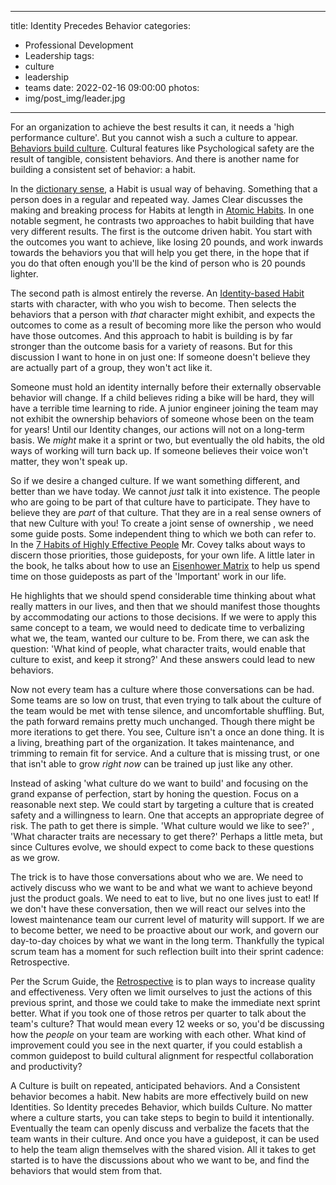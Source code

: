 
---
title: Identity Precedes Behavior
categories:
 - Professional Development
 - Leadership
tags:
 - culture
 - leadership
 - teams
date: 2022-02-16 09:00:00
photos: 
 -  img/post_img/leader.jpg
---
For an organization to achieve the best results it can, it needs a 'high performance culture'. But you cannot wish a such a culture to appear. [Behaviors build culture][behaviors-build]. Cultural features like Psychological safety are the result of tangible, consistent behaviors. And there is another name for building a consistent set of behavior: a habit.

In the [dictionary sense][define-habit], a Habit is usual way of behaving. Something that a person does in a regular and repeated way. James Clear discusses the making and breaking process for Habits at length in [Atomic Habits][atomic-habits]. In one notable segment, he contrasts two approaches to habit building that have very different results. The first is the outcome driven habit. You start with the outcomes you want to achieve, like losing 20 pounds, and work inwards towards the behaviors you that will help you get there, in the hope that if you do that often enough you'll be the kind of person who is 20 pounds lighter. 

The second path is almost entirely the reverse. An [Identity-based Habit][identity-habits] starts with character, with who you wish to become. Then selects the behaviors that a person with _that_ character might exhibit, and expects the outcomes to come as a result of becoming more like the person who would have those outcomes. And this approach to habit is building is by far stronger than the outcome basis for a variety of reasons. But for this discussion I want to hone in on just one: If someone doesn't believe they are actually part of a group, they won't act like it. 

Someone must hold an identity internally before their externally observable behavior will change. If a child believes riding a bike will be hard, they will have a terrible time learning to ride. A junior engineer joining the team may not exhibit the ownership behaviors of someone whose been on the team for years! Until our Identity changes, our actions will not on a long-term basis. We _might_ make it a sprint or two, but eventually the old habits, the old ways of working will turn back up. If someone believes their voice won't matter, they won't speak up.

So if we desire a changed culture. If we want something different, and better than we have today. We cannot _just_ talk it into existence. The people who are going to be part of that culture have to participate. They have to believe they are _part_ of that culture. That they are in a real sense owners of that new Culture with you! To create a joint sense of ownership , we need some guide posts. Some independent thing to which we both can refer to. In the [7 Habits of Highly Effective People][seven-habits] Mr. Covey talks about ways to discern those priorities, those guideposts, for your own life. A little later in the book, he talks about how to use an [Eisenhower Matrix][eisenhower-square] to help us spend time on those guideposts as part of the 'Important' work in our life. 

He highlights that we should spend considerable time thinking about what really matters in our lives, and then that we should manifest those thoughts by accommodating our actions to those decisions. If we were to apply this same concept to a team, we would need to dedicate time to verbalizing what we, the team, wanted our culture to be. From there, we can ask the question: 'What kind of people, what character traits, would enable that culture to exist, and keep it strong?' And these answers could lead to new behaviors.

Now not every team has a culture where those conversations can be had. Some teams are so low on trust, that even trying to talk about the culture of the team would be met with tense silence, and uncomfortable shuffling. But, the path forward remains pretty much unchanged. Though there might be more iterations to get there. You see, Culture isn't a once an done thing. It is a living, breathing part of the organization. It takes maintenance, and trimming to remain fit for service. And a culture that is missing trust, or one that isn't able to grow _right now_ can be trained up just like any other.

Instead of asking 'what culture do we want to build' and focusing on the grand expanse of perfection, start by honing the question. Focus on a reasonable next step. We could start by targeting a culture that is created safety and a willingness to learn. One that accepts an appropriate degree of risk. The path to get there is simple. 'What culture would we like to see?' , 'What character traits are necessary to get there?' Perhaps a little meta, but since Cultures evolve, we should expect to come back to these questions as we grow. 

The trick is to have those conversations about who we are. We need to actively discuss who we want to be and what we want to achieve beyond just the product goals. We need to eat to live, but no one lives just to eat! If we don't have these conversation, then we will react our selves into the lowest maintenance team our current level of maturity will support. If we are to become better, we need to be proactive about our work, and govern our day-to-day choices by what we want in the long term. Thankfully the typical scrum team has a moment for such reflection built into their sprint cadence: Retrospective.

Per the Scrum Guide, the [Retrospective][scrum-guide-retro] is to plan ways to increase quality and effectiveness. Very often we limit ourselves to just the actions of this previous sprint, and those we could take to make the immediate next sprint better. What if you took one of those retros per quarter to talk about the team's culture? That would mean every 12 weeks or so, you'd be discussing how the _people_ on your team are working with each other. What kind of improvement could you see in the next quarter, if you could establish a common guidepost to build cultural alignment for respectful collaboration and productivity?

A Culture is built on repeated, anticipated behaviors. And a Consistent behavior becomes a habit. New habits are more effectively build on new Identities. So Identity precedes Behavior, which builds Culture. No matter where a culture starts, you can take steps to begin to build it intentionally. Eventually the team can openly discuss and verbalize the facets that the team wants in their culture. And once you have a guidepost, it can be used to help the team align themselves with the shared vision. All it takes to get started is to have the discussions about who we want to be, and find the behaviors that would stem from that.

[ladder-inference]: https://youtu.be/BhKEXYX4JI8?t=1128
[atomic-habits]: https://jamesclear.com/atomic-habits
[identity-habits]: https://jamesclear.com/identity-based-habits
[behaviors-build]: /2021/12/08/behaviors-build-culture/
[engage-thoughts]: /2020/08/10/repost-how-do-you-engage-with-your-thoughts
[define-habit]: https://www.merriam-webster.com/dictionary/habit
[scrum-guide-retro]: https://scrumguides.org/scrum-guide.html#sprint-retrospective
[eisenhower-square]: https://en.wikipedia.org/wiki/Time_management#The_Eisenhower_Method
[seven-habits]: https://www.franklincovey.com/the-7-habits/

